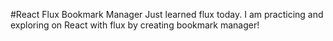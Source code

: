 #React Flux Bookmark Manager
Just learned flux today.  I am practicing and exploring on React with flux by creating bookmark manager!



